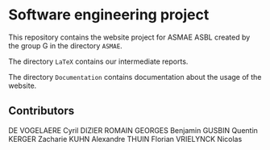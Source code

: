 # Software engineering project

This repository contains the website project for ASMAE ASBL created by the
group G in the directory ``ASMAE``.

The directory ``LaTeX`` contains our intermediate reports.

The directory ``Documentation`` contains documentation about the usage of
the website.

## Contributors

DE VOGELAERE Cyril
DIZIER ROMAIN
GEORGES Benjamin
GUSBIN Quentin
KERGER Zacharie
KUHN Alexandre
THUIN Florian
VRIELYNCK Nicolas
